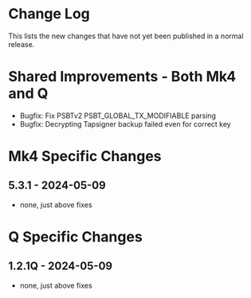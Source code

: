 # Change Log

This lists the new changes that have not yet been published in a normal release.

# Shared Improvements - Both Mk4 and Q

- Bugfix: Fix PSBTv2 PSBT_GLOBAL_TX_MODIFIABLE parsing
- Bugfix: Decrypting Tapsigner backup failed even for correct key

# Mk4 Specific Changes

## 5.3.1 - 2024-05-09

- none, just above fixes


# Q Specific Changes

## 1.2.1Q - 2024-05-09

- none, just above fixes


